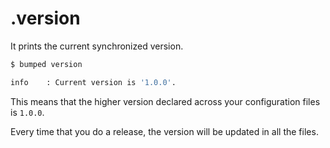 # .version

It prints the current synchronized version.

```bash
$ bumped version

info	: Current version is '1.0.0'.
```

This means that the higher version declared across your configuration files is `1.0.0`.

Every time that you do a release, the version will be updated in all the files.
